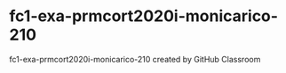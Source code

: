 # fc1-exa-prmcort2020i-monicarico-210
fc1-exa-prmcort2020i-monicarico-210 created by GitHub Classroom
